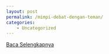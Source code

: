 ```yaml
---
layout: post
permalink: /mimpi-debat-dengan-teman/
categories:
    - Uncategorized
---
```


[Baca Selengkapnya](/03)
